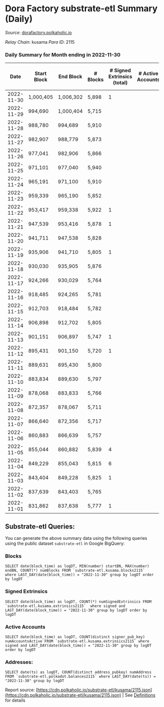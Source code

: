 # Dora Factory substrate-etl Summary (Daily)

_Source_: [dorafactory.polkaholic.io](https://dorafactory.polkaholic.io)

*Relay Chain*: kusama
*Para ID*: 2115



### Daily Summary for Month ending in 2022-11-30


| Date | Start Block | End Block | # Blocks | # Signed Extrinsics (total) | # Active Accounts | # Passive | # New | # Addresses with Balances | # Events | # Transfers | # XCM Transfers In | # XCM Transfers Out |
| ---- | ----------- | --------- | -------- | --------------------------- | ----------------- | --------- | ----- | ------------------------- | -------- | ----------- | ------------------ | ------------------- |
| 2022-11-30 | 1,000,405 | 1,006,302 | 5,898  | 1 |  |  |  | 373 | 11,808 | 1  |   |   |
| 2022-11-29 | 994,690 | 1,000,404 | 5,715  |  |  |  |  | 373 | 11,433 |   |   |   |
| 2022-11-28 | 988,780 | 994,689 | 5,910  |  |  |  |  | 373 | 11,823 |   |   |   |
| 2022-11-27 | 982,907 | 988,779 | 5,873  |  |  |  |  | 373 | 11,749 |   |   |   |
| 2022-11-26 | 977,041 | 982,906 | 5,866  |  |  |  |  |  | 11,736 |   |   |   |
| 2022-11-25 | 971,101 | 977,040 | 5,940  |  |  |  |  | 373 | 11,883 |   |   |   |
| 2022-11-24 | 965,191 | 971,100 | 5,910  |  |  |  |  | 373 | 11,823 |   |   |   |
| 2022-11-23 | 959,339 | 965,190 | 5,852  |  |  |  |  | 373 | 11,708 |   |   |   |
| 2022-11-22 | 953,417 | 959,338 | 5,922  | 1 |  |  |  |  | 11,854 | 1  |   |   |
| 2022-11-21 | 947,539 | 953,416 | 5,878  | 1 |  |  |  |  | 11,766 | 1  |   |   |
| 2022-11-20 | 941,711 | 947,538 | 5,828  |  |  |  |  |  | 11,659 |   |   |   |
| 2022-11-19 | 935,906 | 941,710 | 5,805  | 1 |  |  |  |  | 11,621 | 1  |   |   |
| 2022-11-18 | 930,030 | 935,905 | 5,876  |  |  |  |  |  | 11,755 |   |   |   |
| 2022-11-17 | 924,266 | 930,029 | 5,764  |  |  |  |  |  | 11,531 |   |   |   |
| 2022-11-16 | 918,485 | 924,265 | 5,781  |  |  |  |  | 373 | 11,565 |   |   |   |
| 2022-11-15 | 912,703 | 918,484 | 5,782  |  |  |  |  |  | 11,567 |   |   |   |
| 2022-11-14 | 906,898 | 912,702 | 5,805  |  |  |  |  | 373 | 11,614 |   |   |   |
| 2022-11-13 | 901,151 | 906,897 | 5,747  | 1 |  |  |  |  | 11,504 | 1  |   |   |
| 2022-11-12 | 895,431 | 901,150 | 5,720  | 1 |  |  |  |  | 11,450 | 1  |   |   |
| 2022-11-11 | 889,631 | 895,430 | 5,800  |  |  |  |  |  | 11,603 |   |   |   |
| 2022-11-10 | 883,834 | 889,630 | 5,797  |  |  |  |  |  | 11,597 |   |   |   |
| 2022-11-09 | 878,068 | 883,833 | 5,766  |  |  |  |  |  | 11,536 |   |   |   |
| 2022-11-08 | 872,357 | 878,067 | 5,711  |  |  |  |  |  | 11,425 |   |   |   |
| 2022-11-07 | 866,640 | 872,356 | 5,717  |  |  |  |  |  | 11,437 |   |   |   |
| 2022-11-06 | 860,883 | 866,639 | 5,757  |  |  |  |  |  | 11,517 |   |   |   |
| 2022-11-05 | 855,044 | 860,882 | 5,839  | 4 |  |  |  | 373 | 11,709 | 4  |   |   |
| 2022-11-04 | 849,229 | 855,043 | 5,815  | 6 |  |  |  | 373 | 11,670 | 4  |   |   |
| 2022-11-03 | 843,404 | 849,228 | 5,825  | 1 |  |  |  | 373 | 11,660 | 1  |   |   |
| 2022-11-02 | 837,639 | 843,403 | 5,765  |  |  |  |  |  | 11,533 |   |   |   |
| 2022-11-01 | 831,862 | 837,638 | 5,777  | 1 |  |  |  | 373 | 11,564 | 1  |   |   |

## Substrate-etl Queries:
You can generate the above summary data using the following queries using the public dataset `substrate-etl` in Google BigQuery:


### Blocks
```
SELECT date(block_time) as logDT, MIN(number) startBN, MAX(number) endBN, COUNT(*) numBlocks FROM `substrate-etl.kusama.blocks2115`  where LAST_DAY(date(block_time)) = "2022-11-30" group by logDT order by logDT
```


### Signed Extrinsics
```
SELECT date(block_time) as logDT, COUNT(*) numSignedExtrinsics FROM `substrate-etl.kusama.extrinsics2115`  where signed and LAST_DAY(date(block_time)) = "2022-11-30" group by logDT order by logDT
```


### Active Accounts
```
SELECT date(block_time) as logDT, COUNT(distinct signer_pub_key) numAccountsActive FROM `substrate-etl.kusama.extrinsics2115` where signed and LAST_DAY(date(block_time)) = "2022-11-30" group by logDT order by logDT
```


### Addresses:
```
SELECT date(ts) as logDT, COUNT(distinct address_pubkey) numAddress FROM `substrate-etl.polkadot.balances2115` where LAST_DAY(date(ts)) = "2022-11-30" group by logDT
```



Report source: [https://cdn.polkaholic.io/substrate-etl/kusama/2115.json](https://cdn.polkaholic.io/substrate-etl/kusama/2115.json) | See [Definitions](/DEFINITIONS.md) for details
